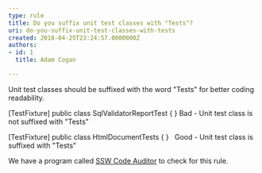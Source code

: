 ```yaml
---
type: rule
title: Do you suffix unit test classes with "Tests"?
uri: do-you-suffix-unit-test-classes-with-tests
created: 2018-04-25T23:24:57.0000000Z
authors:
- id: 1
  title: Adam Cogan

---
```


Unit test classes should be suffixed with the word "Tests" for better coding readability.
 
​[TestFixture] public class SqlValidatorReportTest { }
Bad - Unit test class is not suffixed with "Tests"​

[TestFixture] public class HtmlDocumentTests { }     ​
Good - Unit test class is suffixed with "Tests"​

We have a program called [SSW Code Auditor](https&#58;//www.ssw.com.au/ssw/CodeAuditor/) to check for this rule.
